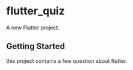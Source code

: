 # flutter_quiz

A new Flutter project.

## Getting Started

this project contains a few question about flutter.
